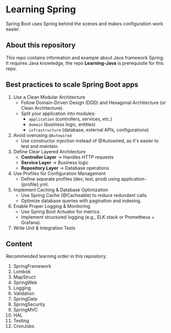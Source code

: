 # Learning Spring

Spring Boot uses Spring behind the scenes and makes configuration work easier.

## About this repository

This repo contains information and example about Java framework Spring. It requires Java knowledge, the repo **Learning-Java** is prerequisite for this repo.

## Best practices to scale Spring Boot apps

1. Use a Clean Modular Architecture
   - Follow Domain-Driven Design (DDD) and Hexagonal Architecture (or Clean Architecture).
   - Split your application into modules:
     - `application` (controllers, services, etc.)
     - `domain` (business logic, entities)
     - `infrastructure` (database, external APIs, configurations)
2. Avoid overusing `@Autowired`
   - Use constructor injection instead of @Autowired, as it's easier to test and maintain.
3. Define Clear Layered Architecture
   - **Controller Layer** → Handles HTTP requests
   - **Service Layer** → Business logic
   - **Repository Layer** → Database operations
4. Use Profiles for Configuration Management
   - Define separate profiles (dev, test, prod) using application-{profile}.yml.
5. Implement Caching & Database Optimization
   - Use Spring Cache (@Cacheable) to reduce redundant calls.
   - Optimize database queries with pagination and indexing.
6. Enable Proper Logging & Monitoring
   - Use Spring Boot Actuator for metrics.
   - Implement structured logging (e.g., ELK stack or Prometheus + Grafana).
7. Write Unit & Integration Tests

## Content

Recommended learning order in this repository:

1. SpringFramework
2. Lombok
3. MapStruct
4. SpringWeb
5. Logging
6. Validation
7. SpringData
8. SpringSecurity
9. SpringMVC
10. HAL
11. Testing
12. CronJobs
